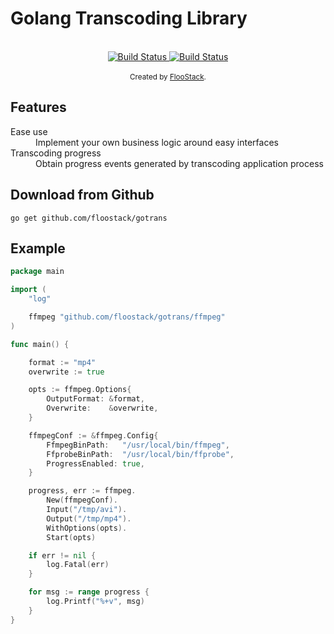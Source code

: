 # Golang Transcoding Library

<br />

<div align="center">
  <!-- Build status -->
  <a href="https://circleci.com/gh/floostack/gotrans">
    <img src="https://circleci.com/gh/floostack/gotrans.svg?style=svg" alt="Build Status" />
  </a>

  <!-- Code Quality -->
  <a href="https://www.codacy.com/manual/floostack/gotrans?utm_source=github.com&amp;utm_medium=referral&amp;utm_content=floostack/gotrans&amp;utm_campaign=Badge_Grade">
    <img src="https://app.codacy.com/project/badge/Grade/f8ee19ef723b4134bb8bb1f9c439959e" alt="Build Status" />
  </a>

</div>

<br />

<div align="center">
  <sub>Created by <a href="https://flootic.com">FlooStack</a>.</sub>
</div>

## Features

<dl>
  <dt>Ease use</dt>
  <dd>Implement your own business logic around easy interfaces</dd>

  <dt>Transcoding progress</dt>
  <dd>Obtain progress events generated by transcoding application process</dd>
</dl>

## Download from Github

```shell
go get github.com/floostack/gotrans
```

## Example

```go
package main

import (
	"log"

	ffmpeg "github.com/floostack/gotrans/ffmpeg"
)

func main() {

	format := "mp4"
	overwrite := true

	opts := ffmpeg.Options{
		OutputFormat: &format,
		Overwrite:    &overwrite,
	}

	ffmpegConf := &ffmpeg.Config{
		FfmpegBinPath:   "/usr/local/bin/ffmpeg",
		FfprobeBinPath:  "/usr/local/bin/ffprobe",
		ProgressEnabled: true,
	}

	progress, err := ffmpeg.
		New(ffmpegConf).
		Input("/tmp/avi").
		Output("/tmp/mp4").
		WithOptions(opts).
		Start(opts)

	if err != nil {
		log.Fatal(err)
	}

	for msg := range progress {
		log.Printf("%+v", msg)
	}
}
```
